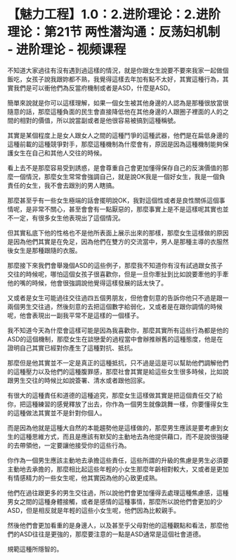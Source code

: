 # 【魅力工程】1.0：2.进阶理论：2.进阶理论：第21节 两性潜沟通：反荡妇机制 - 进阶理论 - 视频课程

不知道大家過往有沒有遇到過這樣的情況，就是你跟女生說要不要來我家一起做個飯吃，女孩子說我跟妳都不熟，我覺得這樣去年加有點不太好，其實這種行為，其實我們是可以衝他們為反當府機制或者是ASD，什麼是ASD。

簡單來說就是你可以這樣理解，如果一個女生被其他身邊的人認為是那種很放當很隨意的話，那麼這種負面的民生會直接降低他在其他身邊的人跟圈子裡面的人的之間的相對的價值，所以說當副或者是他很容易被搞到這種稱號。

其實是某個程度上是女人跟女人之間的這種鬥爭的這種武器，他們是在扁低身邊的這種前載的這種競爭對手，那麼這種機制為什麼會有，原因是因為這種機制能夠保護女生在自己和其他人交往的時候。

看上去不是那麼容易受到誘惑，是會尊重自己會更加懂得保存自己的反演價值的那麼一個情況，那麼女生常常會強調自己，就是說OK我是一個好女生，我是一個負責任的女生，我不會去跟別的男人瞎搞。

那麼甚至乎有一些女生極端的話會擺明說OK，我對這個性或者是良性關係這個事情呢，是非常不關心，甚至會會有一點厭惡的，那麼事實上是不是這樣呢其實也並不一定，有很多女生他表現出了這個情況。

但其實私底下他的性格也不是他所表面上展示出來的那樣，那麼女生這樣做的原因是因為他們其實是在免足，因為他們在雙方的交流當中，男人是那種主導的衣服然後女生是那種跟隨的衣服。

那麼接下來我們會舉幾個ASD的這些例子，那麼我不知道你有沒有試過跟女孩子交往的時候呢，哪怕這個女孩子很喜歡你，但是一旦你牽扯到比如說要牽他的手牽他的嘴的時候，他會很強調說他覺得這樣發展的話太快了。

又或者是女生可能過往交往過四五個男朋友，但他會刻意的告訴你他只不過是跟一兩個男生交往過，然後刻意的去把這個數字給弱化，又或者是在跟你調情的時候呢，他會表現出一副我平常不是這樣的一個樣子。

我不知道今天為什麼會這樣可能是因為我喜歡你，那麼其實所有這些行為都是他的ASD的這個機制，那麼女生在談戀愛的過程當中會辦推辦舊的這種態度，他是在證明自己其實已經對你產生了這種對抗、抵抗。

那麼但是他其實並不一定是真正的這種抵抗，只不過是這是可以幫助他們調解他們的這種壓力以及他們的這種腹罪感，那麼社會其實是給這些女生很多時候，比如說跟男生交往的時候比如說簽署、清水或者跟他回家。

有很大的這種責任和道德的這種追究，那麼女生這樣做其實是把這個責任交了給你，把這種練習的感覺釋放了出去，你作為一個男生就像跳舞一樣，你要懂得女生的這種做法其實並不是針對你個人。

而是因為他就是這種大自然的本能趨勢他是這樣做的，那麼男生應該是要考慮到女生的這種思維方式，而且是應該有默契的主動地去為他提供藉口，而不是說很強硬的去帶領他，一定要讓他接受你的這些行為。

你作為一個男生應該主動地去承擔這些責任，這些所謂的升級的焦慮是男生必須要主動地去承擔的，那麼相比起這些年輕的小女生那麼年齡相對較大，又或者是更加有情感精力的一些女生呢，他其實因為他的心致更成熟。

他們在過往跟更多的男生交往過，所以說他們會更加懂得去處理這種焦慮感，這種男女之間的這種身體接觸，或者是感情的這種事情，那麼所以說他們會更加的少ASD，但是相反就是年輕的這些小女生呢，他們因為比較親手。

然後他們會更加看重的是身邊人，以及甚至乎父母對他的這種觀點和看法，那麼他們的ASD往往是更強的，那麼要注意的一點是ASD通常是這個社會道德。

規範這種所隱智的。